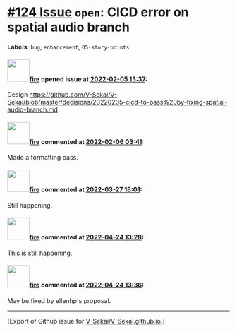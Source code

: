 # [\#124 Issue](https://github.com/V-Sekai/V-Sekai.github.io/issues/124) `open`: CICD error on spatial audio branch
**Labels**: `bug`, `enhancement`, `05-story-points`


#### <img src="https://avatars.githubusercontent.com/u/32321?u=c2e06a3d2b49a467aa907e54aa259516440267cc&v=4" width="50">[fire](https://github.com/fire) opened issue at [2022-02-05 13:37](https://github.com/V-Sekai/V-Sekai.github.io/issues/124):

Design https://github.com/V-Sekai/V-Sekai/blob/master/decisions/20220205-cicd-to-pass%20by-fixing-spatial-audio-branch.md

#### <img src="https://avatars.githubusercontent.com/u/32321?u=c2e06a3d2b49a467aa907e54aa259516440267cc&v=4" width="50">[fire](https://github.com/fire) commented at [2022-02-06 03:41](https://github.com/V-Sekai/V-Sekai.github.io/issues/124#issuecomment-1030745047):

Made a formatting pass.

#### <img src="https://avatars.githubusercontent.com/u/32321?u=c2e06a3d2b49a467aa907e54aa259516440267cc&v=4" width="50">[fire](https://github.com/fire) commented at [2022-03-27 18:01](https://github.com/V-Sekai/V-Sekai.github.io/issues/124#issuecomment-1079985221):

Still happening.

#### <img src="https://avatars.githubusercontent.com/u/32321?u=c2e06a3d2b49a467aa907e54aa259516440267cc&v=4" width="50">[fire](https://github.com/fire) commented at [2022-04-24 13:28](https://github.com/V-Sekai/V-Sekai.github.io/issues/124#issuecomment-1107842346):

This is still happening.

#### <img src="https://avatars.githubusercontent.com/u/32321?u=c2e06a3d2b49a467aa907e54aa259516440267cc&v=4" width="50">[fire](https://github.com/fire) commented at [2022-04-24 13:36](https://github.com/V-Sekai/V-Sekai.github.io/issues/124#issuecomment-1107843612):

May be fixed by ellenhp's proposal.


-------------------------------------------------------------------------------



[Export of Github issue for [V-Sekai/V-Sekai.github.io](https://github.com/V-Sekai/V-Sekai.github.io).]
